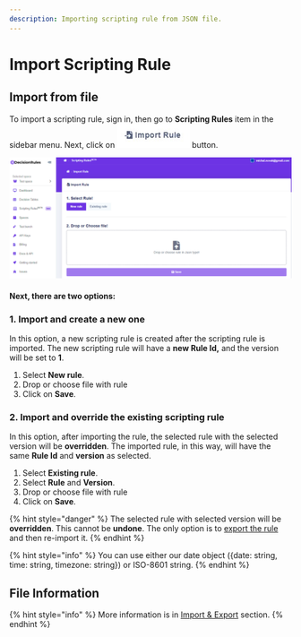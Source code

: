 ```yaml
---
description: Importing scripting rule from JSON file.
---
```


# Import Scripting Rule

## Import from file

To import a scripting rule, sign in, then go to **Scripting Rules** item in the sidebar menu. Next, click on ![](<../../.gitbook/assets/screenshoteasy (6) (1).png>) button.

![](<../../.gitbook/assets/image (92).png>)

#### Next, there are two options:

### 1. Import and create a new one

In this option, a new scripting rule is created after the scripting rule is imported. The new scripting rule will have a **new Rule Id,** and the version will be set to **1**.

1. Select **New rule**.
2. Drop or choose file with rule
3. Click on **Save**.

### 2. Import and override the existing scripting rule

In this option, after importing the rule, the selected rule with the selected version will be **overridden**. The imported rule, in this way, will have the same **Rule Id** and **version** as selected.

1. Select **Existing rule**.
2. Select **Rule** and **Version**.
3. Drop or choose file with rule
4. Click on **Save**.

{% hint style="danger" %}
The selected rule with selected version will be **overridden**. This cannot be **undone**. The only option is to [export the rule](../../decision-tables/import-and-export-rule/export-decision-table.md) and then re-import it.
{% endhint %}

{% hint style="info" %}
You can use either our date object ({date: string, time: string, timezone: string}) or ISO-8601 string.
{% endhint %}

## File Information

{% hint style="info" %}
More information is in [Import & Export](../../decision-tables/import-and-export-rule/) section.
{% endhint %}

##

